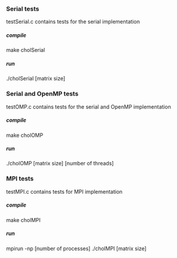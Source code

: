 
### Serial tests
testSerial.c contains tests for the serial implementation 
##### compile
make cholSerial
##### run
./cholSerial [matrix size]


### Serial and OpenMP tests
testOMP.c contains tests for the serial and OpenMP implementation
##### compile
make cholOMP
##### run
./cholOMP [matrix size] [number of threads]


### MPI tests
testMPI.c contains tests for MPI implementation
##### compile 
make cholMPI
##### run
mpirun -np [number of processes] ./cholMPI [matrix size]

